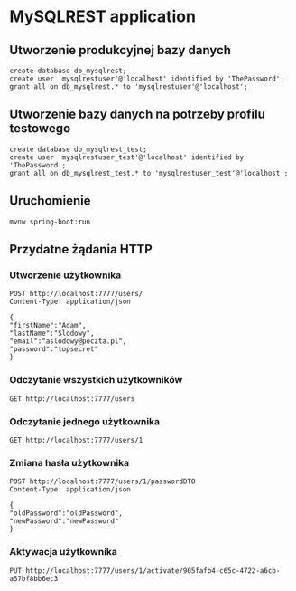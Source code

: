 # MySQLREST application

## Utworzenie produkcyjnej bazy danych

```
create database db_mysqlrest;
create user 'mysqlrestuser'@'localhost' identified by 'ThePassword';
grant all on db_mysqlrest.* to 'mysqlrestuser'@'localhost';
```

## Utworzenie bazy danych na potrzeby profilu testowego

```
create database db_mysqlrest_test;
create user 'mysqlrestuser_test'@'localhost' identified by 'ThePassword';
grant all on db_mysqlrest_test.* to 'mysqlrestuser_test'@'localhost';
```

## Uruchomienie

```
mvnw spring-boot:run
```
    
## Przydatne żądania HTTP

### Utworzenie użytkownika

```
POST http://localhost:7777/users/
Content-Type: application/json

{
"firstName":"Adam",
"lastName":"Slodowy",
"email":"aslodowy@poczta.pl",
"password":"topsecret"
}
```

### Odczytanie wszystkich użytkowników

```
GET http://localhost:7777/users
```

### Odczytanie jednego użytkownika

```
GET http://localhost:7777/users/1
```

### Zmiana hasła użytkownika

```
POST http://localhost:7777/users/1/passwordDTO
Content-Type: application/json

{
"oldPassword":"oldPassword",
"newPassword":"newPassword"
}
```

### Aktywacja użytkownika

```
PUT http://localhost:7777/users/1/activate/905fafb4-c65c-4722-a6cb-a57bf8bb6ec3
```